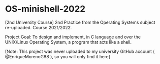 # OS-minishell-2022
[2nd University Course] 2nd Practice from the Operating Systems subject re-uploaded. Course 2021/2022.

Project Goal: To design and implement, in C language and over the UNIX/Linux Operating System, a program that acts like a shell.

[Note: This project was never uploaded to my university GitHub account ( @EnriqueMorenoG88 ), so you will only find it here]
